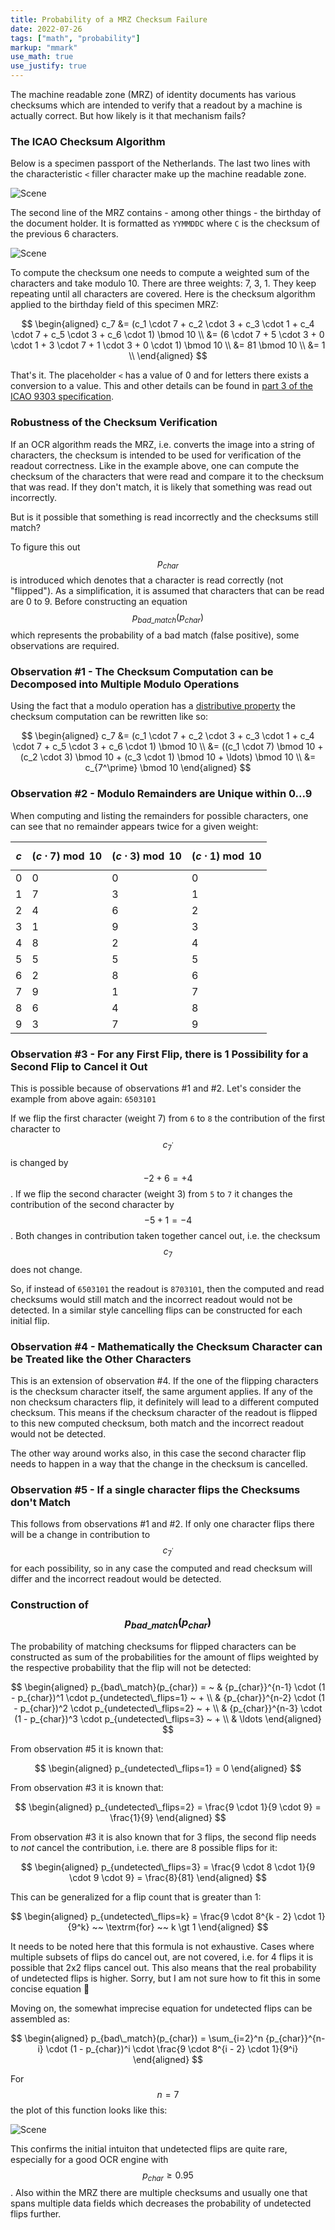 ```yaml
---
title: Probability of a MRZ Checksum Failure
date: 2022-07-26
tags: ["math", "probability"]
markup: "mmark"
use_math: true
use_justify: true
---
```


The machine readable zone (MRZ) of identity documents has various checksums which are intended to verify that a readout by a machine is actually correct. But how likely is it that mechanism fails?

<!--more-->



### The ICAO Checksum Algorithm

Below is a specimen passport of the Netherlands. The last two lines with the characteristic `<` filler character make up the machine readable zone.

![Scene](data/dutch_passport_2014_specimen.jpg)


The second line of the MRZ contains - among other things - the birthday of the document holder. It is formatted as `YYMMDDC` where `C` is the checksum of the previous 6 characters.

![Scene](data/dutch_passport_2014_specimen_mrz_birthday.jpg)

To compute the checksum one needs to compute a weighted sum of the characters and take modulo 10. There are three weights: 7, 3, 1. They keep repeating until all characters are covered. Here is the checksum algorithm applied to the birthday field of this specimen MRZ:

$$
\begin{aligned}
c_7 &= (c_1 \cdot 7 + c_2 \cdot 3 + c_3 \cdot 1 + c_4 \cdot 7 + c_5 \cdot 3 + c_6 \cdot 1) \bmod 10 \\
 &= (6 \cdot 7 + 5 \cdot 3 + 0 \cdot 1 + 3 \cdot 7 + 1 \cdot 3 + 0 \cdot 1) \bmod 10 \\
 &= 81 \bmod 10 \\
 &= 1 \\
\end{aligned}
$$

That's it. The placeholder `<` has a value of 0 and for letters there exists a conversion to a value. This and other details can be found in [part 3 of the ICAO 9303 specification](https://www.icao.int/publications/Documents/9303_p3_cons_en.pdf).



### Robustness of the Checksum Verification

If an OCR algorithm reads the MRZ, i.e. converts the image into a string of characters, the checksum is intended to be used for verification of the readout correctness. Like in the example above, one can compute the checksum of the characters that were read and compare it to the checksum that was read. If they don't match, it is likely that something was read out incorrectly.

But is it possible that something is read incorrectly and the checksums still match?

To figure this out $$p_{char}$$ is introduced which denotes that a character is read correctly (not "flipped"). As a simplification, it is assumed that characters that can be read are 0 to 9. Before constructing an equation $$p_{bad\_match}(p_{char})$$ which represents the probability of a bad match (false positive), some observations are required.



### Observation #1 - The Checksum Computation can be Decomposed into Multiple Modulo Operations

Using the fact that a modulo operation has a [distributive property](https://math.stackexchange.com/a/2164001) the checksum computation can be rewritten like so:

$$
\begin{aligned}
c_7 &= (c_1 \cdot 7 + c_2 \cdot 3 + c_3 \cdot 1 + c_4 \cdot 7 + c_5 \cdot 3 + c_6 \cdot 1) \bmod 10 \\
 &= ((c_1 \cdot 7) \bmod 10 + (c_2 \cdot 3) \bmod 10 + (c_3 \cdot 1) \bmod 10 + \ldots) \bmod 10 \\
 &= c_{7^\prime} \bmod 10
\end{aligned}
$$



### Observation #2 - Modulo Remainders are Unique within 0...9

When computing and listing the remainders for possible characters, one can see that no remainder appears twice for a given weight:

| $$c$$ | $$(c \cdot 7) \bmod 10$$ | $$(c \cdot 3) \bmod 10$$ | $$(c \cdot 1) \bmod 10$$ |
| ----- | ----------------------------------- | ----------------------------------- | ----------------------------------- |
| 0     | 0                                   | 0                                   | 0                                   |
| 1     | 7                                   | 3                                   | 1                                   |
| 2     | 4                                   | 6                                   | 2                                   |
| 3     | 1                                   | 9                                   | 3                                   |
| 4     | 8                                   | 2                                   | 4                                   |
| 5     | 5                                   | 5                                   | 5                                   |
| 6     | 2                                   | 8                                   | 6                                   |
| 7     | 9                                   | 1                                   | 7                                   |
| 8     | 6                                   | 4                                   | 8                                   |
| 9     | 3                                   | 7                                   | 9                                   |



### Observation #3 - For any First Flip, there is 1 Possibility for a Second Flip to Cancel it Out

This is possible because of observations #1 and #2. Let's consider the example from above again: `6503101`

If we flip the first character (weight 7) from `6` to `8` the contribution of the first character to $$c_{7^\prime}$$ is changed by $$-2 + 6 = +4$$. If we flip the second character (weight 3) from `5` to `7` it changes the contribution of the second character by $$-5 + 1 = -4$$. Both changes in contribution taken together cancel out, i.e. the checksum $$c_7$$ does not change.

So, if instead of `6503101` the readout is `8703101`, then the computed and read checksums would still match and the incorrect readout would not be detected. In a similar style cancelling flips can be constructed for each initial flip.



### Observation #4 - Mathematically the Checksum Character can be Treated like the Other Characters

This is an extension of observation #4. If the one of the flipping characters is the checksum character itself, the same argument applies. If any of the non checksum characters flip, it definitely will lead to a different computed checksum. This means if the checksum character of the readout is flipped to this new computed checksum, both match and the incorrect readout would not be detected.

The other way around works also, in this case the second character flip needs to happen in a way that the change in the checksum is cancelled.



### Observation #5 - If a single character flips the Checksums don't Match

This follows from observations #1 and #2. If only one character flips there will be a change in contribution to $$c_{7^\prime}$$ for each possibility, so in any case the computed and read checksum will differ and the incorrect readout would be detected.



### Construction of $$p_{bad\_match}(p_{char})$$

The probability of matching checksums for flipped characters can be constructed as sum of the probabilities for the amount of flips weighted by the respective probability that the flip will not be detected:


$$
\begin{aligned}
p_{bad\_match}(p_{char}) = ~ & {p_{char}}^{n-1} \cdot (1 - p_{char})^1 \cdot p_{undetected\_flips=1} ~ + \\
& {p_{char}}^{n-2} \cdot (1 - p_{char})^2 \cdot p_{undetected\_flips=2} ~ + \\
& {p_{char}}^{n-3} \cdot (1 - p_{char})^3 \cdot p_{undetected\_flips=3} ~ + \\
& \ldots
\end{aligned}
$$

From observation #5 it is known that:

$$
\begin{aligned}
p_{undetected\_flips=1} = 0
\end{aligned}
$$

From observation #3 it is known that:

$$
\begin{aligned}
p_{undetected\_flips=2} = \frac{9 \cdot 1}{9 \cdot 9} = \frac{1}{9}
\end{aligned}
$$

From observation #3 it is also known that for 3 flips, the second flip needs to _not_ cancel the contribution, i.e. there are 8 possible flips for it:

$$
\begin{aligned}
p_{undetected\_flips=3} = \frac{9 \cdot 8 \cdot 1}{9 \cdot 9 \cdot 9} = \frac{8}{81}
\end{aligned}
$$

This can be generalized for a flip count that is greater than 1:

$$
\begin{aligned}
p_{undetected\_flips=k} = \frac{9 \cdot 8^{k - 2} \cdot 1}{9^k} ~~ \textrm{for} ~~ k \gt 1
\end{aligned}
$$

It needs to be noted here that this formula is not exhaustive. Cases where multiple subsets of flips do cancel out, are not covered, i.e. for 4 flips it is possible that 2x2 flips cancel out. This also means that the real probability of undetected flips is higher. Sorry, but I am not sure how to fit this in some concise equation :slightly_frowning_face:

Moving on, the somewhat imprecise equation for undetected flips can be assembled as:

$$
\begin{aligned}
p_{bad\_match}(p_{char}) = \sum_{i=2}^n {p_{char}}^{n-i} \cdot (1 - p_{char})^i \cdot \frac{9 \cdot 8^{i - 2} \cdot 1}{9^i}
\end{aligned}
$$

For $$n = 7$$ the plot of this function looks like this:

![Scene](data/p_bad_match.svg)


This confirms the initial intuiton that undetected flips are quite rare, especially for a good OCR engine with $$p_{char} \geq 0.95$$. Also within the MRZ there are multiple checksums and usually one that spans multiple data fields which decreases the probability of undetected flips further.



